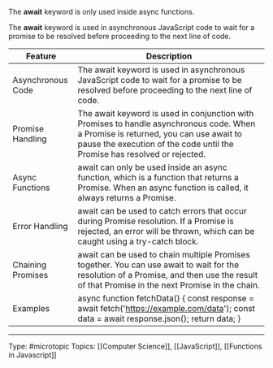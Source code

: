 The **await** keyword is only used inside async functions.

The **await** keyword is used in asynchronous JavaScript code to wait for a promise to be resolved before proceeding to the next line of code.

| Feature | Description                                                                                                                                                                                                      |
|-----------------------------|------------------------------------------------------------------------------------------------------------------------------------------------------------------------------------------------------------------|
| Asynchronous Code           | The await keyword is used in asynchronous JavaScript code to wait for a promise to be resolved before proceeding to the next line of code.                                                                       |
| Promise Handling            | The await keyword is used in conjunction with Promises to handle asynchronous code. When a Promise is returned, you can use await to pause the execution of the code until the Promise has resolved or rejected. |
| Async Functions             | await can only be used inside an async function, which is a function that returns a Promise. When an async function is called, it always returns a Promise.                                                      |
| Error Handling              | await can be used to catch errors that occur during Promise resolution. If a Promise is rejected, an error will be thrown, which can be caught using a try-catch block.                                          |
| Chaining Promises           | await can be used to chain multiple Promises together. You can use await to wait for the resolution of a Promise, and then use the result of that Promise in the next Promise in the chain.                      |
| Examples                    | async function fetchData() { const response = await fetch('https://example.com/data'); const data = await response.json(); return data; }                                                                        |

___
Type: #microtopic 
Topics: [[Computer Science]], [[JavaScript]], [[Functions in Javascript]]

